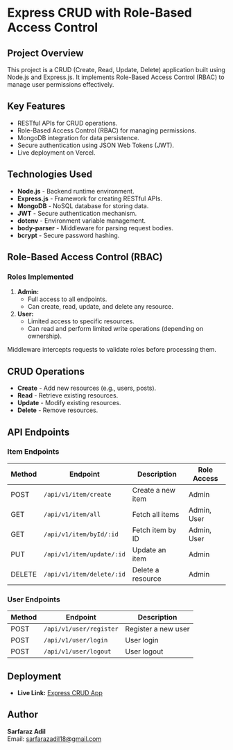 # Express CRUD with Role-Based Access Control

## Project Overview
This project is a CRUD (Create, Read, Update, Delete) application built using Node.js and Express.js. It implements Role-Based Access Control (RBAC) to manage user permissions effectively.

## Key Features
- RESTful APIs for CRUD operations.
- Role-Based Access Control (RBAC) for managing permissions.
- MongoDB integration for data persistence.
- Secure authentication using JSON Web Tokens (JWT).
- Live deployment on Vercel.

## Technologies Used
- **Node.js** - Backend runtime environment.
- **Express.js** - Framework for creating RESTful APIs.
- **MongoDB** - NoSQL database for storing data.
- **JWT** - Secure authentication mechanism.
- **dotenv** - Environment variable management.
- **body-parser** - Middleware for parsing request bodies.
- **bcrypt** - Secure password hashing.

## Role-Based Access Control (RBAC)
### Roles Implemented
1. **Admin:**
   - Full access to all endpoints.
   - Can create, read, update, and delete any resource.
2. **User:**
   - Limited access to specific resources.
   - Can read and perform limited write operations (depending on ownership).

Middleware intercepts requests to validate roles before processing them.

## CRUD Operations
- **Create** - Add new resources (e.g., users, posts).
- **Read** - Retrieve existing resources.
- **Update** - Modify existing resources.
- **Delete** - Remove resources.

## API Endpoints
### Item Endpoints
| Method  | Endpoint                      | Description             | Role Access  |
|---------|--------------------------------|-------------------------|--------------|
| POST    | `/api/v1/item/create`         | Create a new item       | Admin        |
| GET     | `/api/v1/item/all`            | Fetch all items         | Admin, User  |
| GET     | `/api/v1/item/byId/:id`       | Fetch item by ID        | Admin, User  |
| PUT     | `/api/v1/item/update/:id`     | Update an item          | Admin        |
| DELETE  | `/api/v1/item/delete/:id`     | Delete a resource       | Admin        |

### User Endpoints
| Method  | Endpoint                 | Description         |
|---------|---------------------------|---------------------|
| POST    | `/api/v1/user/register`   | Register a new user |
| POST    | `/api/v1/user/login`      | User login         |
| POST    | `/api/v1/user/logout`     | User logout        |

## Deployment
- **Live Link:** [Express CRUD App](https://express-crud-beige.vercel.app)


## Author
**Sarfaraz Adil**  
Email: [sarfarazadil18@gmail.com](mailto:sarfarazadil18@gmail.com)

